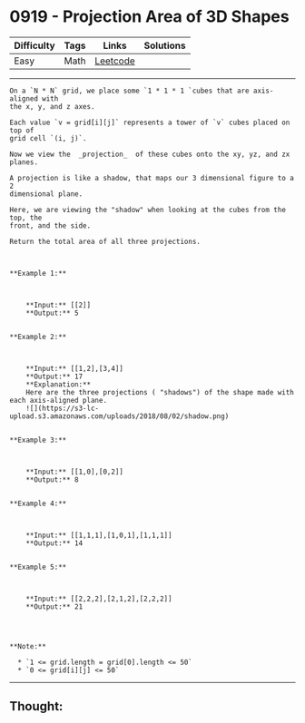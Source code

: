 # 0919 - Projection Area of 3D Shapes

Difficulty  | Tags | Links | Solutions
----------- | ---- | ----- | -----
Easy | Math | [Leetcode](https://leetcode.com/problems/projection-area-of-3d-shapes/description/) |


-----------

```
On a `N * N` grid, we place some `1 * 1 * 1 `cubes that are axis-aligned with
the x, y, and z axes.

Each value `v = grid[i][j]` represents a tower of `v` cubes placed on top of
grid cell `(i, j)`.

Now we view the  _projection_  of these cubes onto the xy, yz, and zx planes.

A projection is like a shadow, that maps our 3 dimensional figure to a 2
dimensional plane.

Here, we are viewing the "shadow" when looking at the cubes from the top, the
front, and the side.

Return the total area of all three projections.



**Example 1:**

    
    
    **Input:** [[2]]
    **Output:** 5
    

**Example 2:**

    
    
    **Input:** [[1,2],[3,4]]
    **Output:** 17
    **Explanation:**
    Here are the three projections ( "shadows") of the shape made with each axis-aligned plane.
    ![](https://s3-lc-upload.s3.amazonaws.com/uploads/2018/08/02/shadow.png)
    

**Example 3:**

    
    
    **Input:** [[1,0],[0,2]]
    **Output:** 8
    

**Example 4:**

    
    
    **Input:** [[1,1,1],[1,0,1],[1,1,1]]
    **Output:** 14
    

**Example 5:**

    
    
    **Input:** [[2,2,2],[2,1,2],[2,2,2]]
    **Output:** 21
    



**Note:**

  * `1 <= grid.length = grid[0].length <= 50`
  * `0 <= grid[i][j] <= 50`
```

-----------

## Thought:
